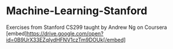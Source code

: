 # Machine-Learning-Stanford
Exercises from Stanford CS299 taught by Andrew Ng on Coursera
[embed]https://drive.google.com/open?id=0B9UrX33EZqIydHFNV1czTm9DOUk[/embed]
